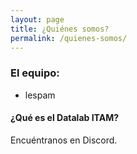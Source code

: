 ```yaml
---
layout: page
title: ¿Quiénes somos?
permalink: /quienes-somos/
---
```

### El equipo:
- lespam




#### ¿Qué es el Datalab ITAM?
Encuéntranos en Discord.
